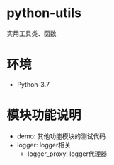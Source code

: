 # python-utils

实用工具类、函数

# 环境

- Python-3.7

# 模块功能说明

- demo: 其他功能模块的测试代码
- logger: logger相关
    - logger_proxy: logger代理器